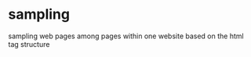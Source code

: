 sampling
========

sampling web pages among pages within one website based on the html tag structure
